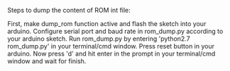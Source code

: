 Steps to dump the content of ROM int file:

First, make dump_rom function active and flash the sketch into your arduino.
Configure serial port and baud rate in rom_dump.py according to your arduino sketch.
Run rom_dump.py by entering 'python2.7 rom_dump.py' in your terminal/cmd window.
Press reset button in your arduino.
Now press 'd' and hit enter in the prompt in your terminal/cmd window and wait for finish.